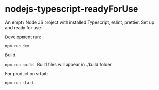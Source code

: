 # nodejs-typescript-readyForUse
An empty Node JS project with installed Typescript, eslint, prettier. Set up and ready for use.


Development run:

``
npm run dev 
``

Build. 

``
npm run build 
``
Build files will appear in ./build folder

For production srtart:

``
npm run start 
``
